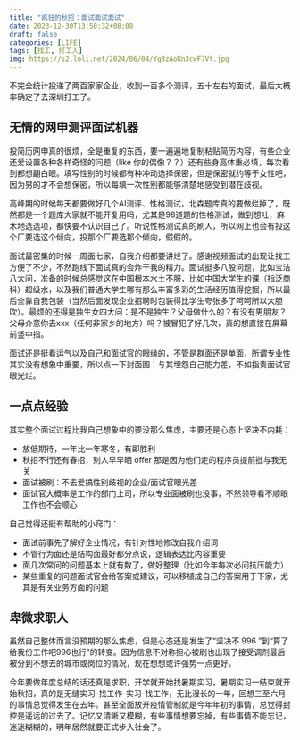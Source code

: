 ```yaml
---
title: "疯狂的秋招：面试面试面试"
date: 2023-12-30T13:50:32+08:00
draft: false
categories: [LIFE]
tags: [找工, 打工人]
img: https://s2.loli.net/2024/06/04/Yg8zAoKn3cwF7Vt.jpg
---
```

不完全统计投递了两百家家企业，收到一百多个测评，五十左右的面试，最后大概率确定了去深圳打工了。

## 无情的网申测评面试机器

投简历网申真的很烦，全是重复的东西，要一遍遍地复制粘贴简历内容，有些企业还爱设置各种各样奇怪的问题（like 你的偶像？？）还有些身高体重必填，每次看到都想翻白眼。填写性别的时候都有种冲动选择保密，但是保密就约等于女性吧，因为男的才不会想保密，所以每填一次性别都能够清楚地感受到潜在歧视。

高峰期的时候每天都要做好几个AI测评、性格测试，北森题库真的要做烂掉了，既然都是一个题库大家就不能开复用吗，尤其是98道题的性格测试，做到想吐，麻木地选选项，都快要不认识自己了。听说性格测试真的刷人，所以网上也会有投这个厂要选这个倾向，投那个厂要选那个倾向，假假的。

面试最密集的时候一周面七家，自我介绍都要讲烂了。感谢视频面试的出现让找工方便了不少，不然跑线下面试真的会炸干我的精力。面试挺多八股问题，比如宝洁八大问，准备的时候总感觉这在中国根本水土不服，比如中国大学生的课（指泛商科）超级水，以及我们普通大学生哪有那么丰富多彩的生活经历值得挖掘，所以最后全靠自我包装（当然后面发现企业招聘时包装得比学生夸张多了呵呵所以大胆吹）。最烦的还得是独生女四大问：是不是独生？父母做什么的？有没有男朋友？父母介意你去xxx（任何非家乡的地方）吗？被冒犯了好几次，真的想直接在屏幕前竖中指。

面试还是挺看运气以及自己和面试官的眼缘的，不管是群面还是单面，所谓专业性其实没有想象中重要，所以点一下封面图：与其埋怨自己能力差，不如指责面试官眼光烂。

## 一点点经验
其实整个面试过程比我自己想象中的要没那么焦虑，主要还是心态上坚决不内耗：
- 放低期待，一年比一年寒冬，有即胜利
- 秋招不行还有春招，别人早早晒 offer 那是因为他们走的程序员提前批与我无关
- 面试被刷：不去爱搞性别歧视的企业/面试官眼光差
- 面试官大概率是工作的部门上司，所以专业面被刷也没事，不然领导看不顺眼工作也不会顺心

自己觉得还挺有帮助的小窍门：
- 面试前事先了解好企业情况，有针对性地修改自我介绍词
- 不管行为面还是结构面最好都分点说，逻辑表达比内容重要
- 面几次常问的问题基本上就有数了，做好整理（比如今年每次必问抗压能力）
- 某些重复的问题面试官会给答案或建议，可以移植成自己的答案用于下家，尤其是有关业务方面的问题

## 卑微求职人
虽然自己整体而言没预期的那么焦虑，但是心态还是发生了“坚决不 996 ”到“算了给我份工作吧996也行”的转变。因为信息不对称担心被刷也出现了接受调剂最后被分到不想去的城市或岗位的情况，现在想想或许强势一点更好。

今年要做年度总结的话还真是求职，开学就开始找暑期实习，暑期实习一结束就开始秋招，真的是无缝实习-找工作-实习-找工作，无比漫长的一年，回想三至六月的事情总觉得发生在去年。甚至全面放开疫情管制就是今年年初的事情，总觉得封控是遥远的过去了。记忆又清晰又模糊，有些事情想要忘掉，有些事情不能忘记，迷迷糊糊的，明年居然就要正式步入社会了。


